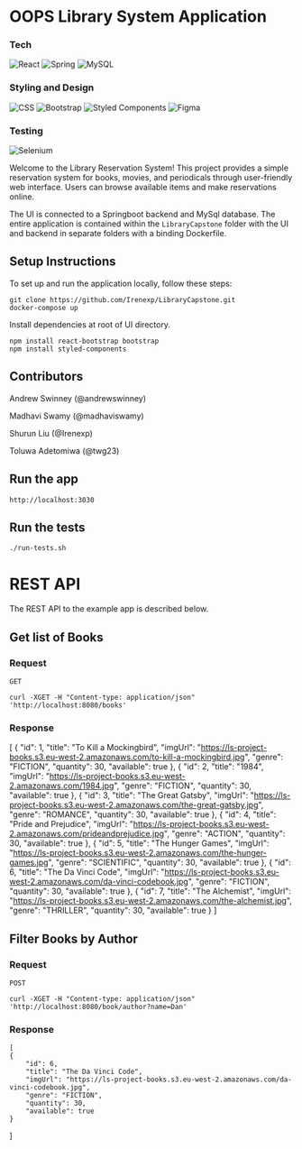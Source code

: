 # OOPS Library System Application

### Tech
![React](https://img.shields.io/badge/react-%2320232a.svg?style=for-the-badge&logo=react&logoColor=%2361DAFB)
![Spring](https://img.shields.io/badge/spring-%236DB33F.svg?style=for-the-badge&logo=spring&logoColor=white)
![MySQL](https://img.shields.io/badge/mysql-%2300f.svg?style=for-the-badge&logo=mysql&logoColor=white)
### Styling and Design
![CSS](https://img.shields.io/badge/CSS3-1572B6?style=for-the-badge&logo=css3&logoColor=white)
![Bootstrap](https://img.shields.io/badge/bootstrap-%238511FA.svg?style=for-the-badge&logo=bootstrap&logoColor=white)
![Styled Components](https://img.shields.io/badge/styled--components-DB7093?style=for-the-badge&logo=styled-components&logoColor=white)
![Figma](https://img.shields.io/badge/figma-%23F24E1E.svg?style=for-the-badge&logo=figma&logoColor=white)
### Testing
![Selenium](https://img.shields.io/badge/-selenium-%43B02A?style=for-the-badge&logo=selenium&logoColor=white)

Welcome to the Library Reservation System! This project provides a simple reservation system for books, movies, and periodicals through user-friendly web interface. Users can browse available items and make reservations online. 

The UI is connected to a Springboot backend and MySql database.
The entire application is contained within the `LibraryCapstone` folder with the UI and backend in separate folders with a binding Dockerfile.

## Setup Instructions
To set up and run the application locally, follow these steps:

    git clone https://github.com/Irenexp/LibraryCapstone.git
    docker-compose up
    
Install dependencies at root of UI directory.

    npm install react-bootstrap bootstrap
    npm install styled-components


## Contributors
Andrew Swinney (@andrewswinney)

Madhavi Swamy (@madhaviswamy)

Shurun Liu (@Irenexp)

Toluwa Adetomiwa (@twg23)

## Run the app

    http://localhost:3030

## Run the tests

    ./run-tests.sh

# REST API

The REST API to the example app is described below.

## Get list of Books

### Request

`GET`

    curl -XGET -H "Content-type: application/json" 'http://localhost:8080/books'

### Response

   [
    {
        "id": 1,
        "title": "To Kill a Mockingbird",
        "imgUrl": "https://ls-project-books.s3.eu-west-2.amazonaws.com/to-kill-a-mockingbird.jpg",
        "genre": "FICTION",
        "quantity": 30,
        "available": true
    },
    {
        "id": 2,
        "title": "1984",
        "imgUrl": "https://ls-project-books.s3.eu-west-2.amazonaws.com/1984.jpg",
        "genre": "FICTION",
        "quantity": 30,
        "available": true
    },
    {
        "id": 3,
        "title": "The Great Gatsby",
        "imgUrl": "https://ls-project-books.s3.eu-west-2.amazonaws.com/the-great-gatsby.jpg",
        "genre": "ROMANCE",
        "quantity": 30,
        "available": true
    },
    {
        "id": 4,
        "title": "Pride and Prejudice",
        "imgUrl": "https://ls-project-books.s3.eu-west-2.amazonaws.com/prideandprejudice.jpg",
        "genre": "ACTION",
        "quantity": 30,
        "available": true
    },
    {
        "id": 5,
        "title": "The Hunger Games",
        "imgUrl": "https://ls-project-books.s3.eu-west-2.amazonaws.com/the-hunger-games.jpg",
        "genre": "SCIENTIFIC",
        "quantity": 30,
        "available": true
    },
    {
        "id": 6,
        "title": "The Da Vinci Code",
        "imgUrl": "https://ls-project-books.s3.eu-west-2.amazonaws.com/da-vinci-codebook.jpg",
        "genre": "FICTION",
        "quantity": 30,
        "available": true
    },
    {
        "id": 7,
        "title": "The Alchemist",
        "imgUrl": "https://ls-project-books.s3.eu-west-2.amazonaws.com/the-alchemist.jpg",
        "genre": "THRILLER",
        "quantity": 30,
        "available": true
    }
]

## Filter Books by Author

### Request

`POST`

    curl -XGET -H "Content-type: application/json" 'http://localhost:8080/book/author?name=Dan'

### Response

    [
    {
        "id": 6,
        "title": "The Da Vinci Code",
        "imgUrl": "https://ls-project-books.s3.eu-west-2.amazonaws.com/da-vinci-codebook.jpg",
        "genre": "FICTION",
        "quantity": 30,
        "available": true
    }
]
